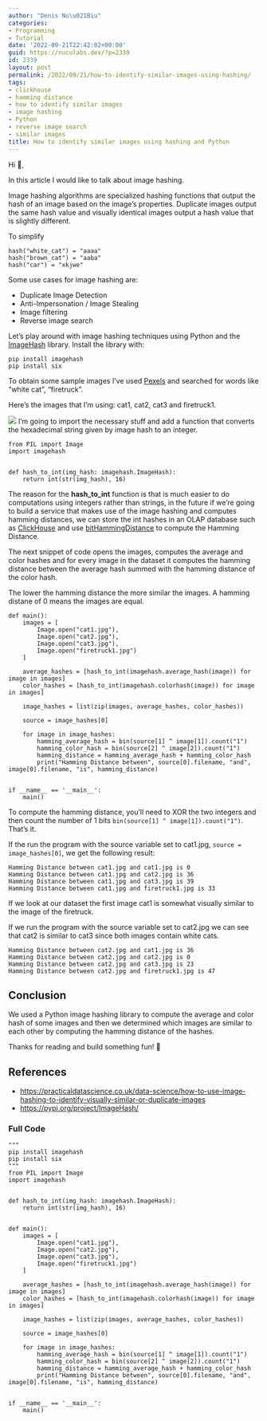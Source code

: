 ```yaml
---
author: "Denis Nu\u021Biu"
categories:
- Programming
- Tutorial
date: '2022-09-21T22:42:02+00:00'
guid: https://nuculabs.dev/?p=2339
id: 2339
layout: post
permalink: /2022/09/21/how-to-identify-similar-images-using-hashing/
tags:
- clickhouse
- hamming distance
- how to identify similar images
- image hashing
- Python
- reverse image search
- similar images
title: How to identify similar images using hashing and Python
---
```

Hi 👋,


In this article I would like to talk about image hashing.


Image hashing algorithms are specialized hashing functions that output the hash of an image based on the image’s properties. Duplicate images output the same hash value and visually identical images output a hash value that is slightly different.


To simplify


```
hash("white_cat") = "aaaa"
hash("brown_cat") = "aaba"
hash("car") = "xkjwe"
```


Some use cases for image hashing are:


- Duplicate Image Detection
- Anti-Impersonation / Image Stealing
- Image filtering
- Reverse image search


Let’s play around with image hashing techniques using Python and the [ImageHash](https://pypi.org/project/ImageHash/) library. Install the library with:


```
pip install imagehash
pip install six
```


To obtain some sample images I’ve used [Pexels](https://www.pexels.com/) and searched for words like “white cat”, “firetruck”.


Here’s the images that I’m using: cat1, cat2, cat3 and firetruck1.


![](/wp-content/uploads/2022/09/image-2.png?w=1024)
I’m going to import the necessary stuff and add a function that converts the hexadecimal string given by image hash to an integer.


```
from PIL import Image
import imagehash


def hash_to_int(img_hash: imagehash.ImageHash):
    return int(str(img_hash), 16)
```


The reason for the **hash\_to\_int** function is that is much easier to do computations using integers rather than strings, in the future if we’re going to build a service that makes use of the image hashing and computes hamming distances, we can store the int hashes in an OLAP database such as [ClickHouse](https://clickhouse.com/) and use [bitHammingDistance](https://clickhouse.com/docs/en/sql-reference/functions/bit-functions/#bithammingdistance) to compute the Hamming Distance.


The next snippet of code opens the images, computes the average and color hashes and for every image in the dataset it computes the hamming distance between the average hash summed with the hamming distance of the color hash.


The lower the hamming distance the more similar the images. A hamming distane of 0 means the images are equal.


```
def main():
    images = [
        Image.open("cat1.jpg"),
        Image.open("cat2.jpg"),
        Image.open("cat3.jpg"),
        Image.open("firetruck1.jpg")
    ]

    average_hashes = [hash_to_int(imagehash.average_hash(image)) for image in images]
    color_hashes = [hash_to_int(imagehash.colorhash(image)) for image in images]

    image_hashes = list(zip(images, average_hashes, color_hashes))

    source = image_hashes[0]

    for image in image_hashes:
        hamming_average_hash = bin(source[1] ^ image[1]).count("1")
        hamming_color_hash = bin(source[2] ^ image[2]).count("1")
        hamming_distance = hamming_average_hash + hamming_color_hash
        print("Hamming Distance between", source[0].filename, "and", image[0].filename, "is", hamming_distance)


if __name__ == '__main__':
    main()
```


To compute the hamming distance, you’ll need to XOR the two integers and then count the number of 1 bits `bin(source[1] ^ image[1]).count("1")`. That’s it.


If the run the program with the source variable set to cat1.jpg, `source = image_hashes[0]`, we get the following result:


```
Hamming Distance between cat1.jpg and cat1.jpg is 0
Hamming Distance between cat1.jpg and cat2.jpg is 36
Hamming Distance between cat1.jpg and cat3.jpg is 39
Hamming Distance between cat1.jpg and firetruck1.jpg is 33
```


If we look at our dataset the first image cat1 is somewhat visually similar to the image of the firetruck.


If we run the program with the source variable set to cat2.jpg we can see that cat2 is similar to cat3 since both images contain white cats.


```
Hamming Distance between cat2.jpg and cat1.jpg is 36
Hamming Distance between cat2.jpg and cat2.jpg is 0
Hamming Distance between cat2.jpg and cat3.jpg is 23
Hamming Distance between cat2.jpg and firetruck1.jpg is 47
```


## Conclusion


We used a Python image hashing library to compute the average and color hash of some images and then we determined which images are similar to each other by computing the hamming distance of the hashes.


Thanks for reading and build something fun! 🔨


## References


- https://practicaldatascience.co.uk/data-science/how-to-use-image-hashing-to-identify-visually-similar-or-duplicate-images
- https://pypi.org/project/ImageHash/


### Full Code


```
"""
pip install imagehash
pip install six
"""
from PIL import Image
import imagehash


def hash_to_int(img_hash: imagehash.ImageHash):
    return int(str(img_hash), 16)


def main():
    images = [
        Image.open("cat1.jpg"),
        Image.open("cat2.jpg"),
        Image.open("cat3.jpg"),
        Image.open("firetruck1.jpg")
    ]

    average_hashes = [hash_to_int(imagehash.average_hash(image)) for image in images]
    color_hashes = [hash_to_int(imagehash.colorhash(image)) for image in images]

    image_hashes = list(zip(images, average_hashes, color_hashes))

    source = image_hashes[0]

    for image in image_hashes:
        hamming_average_hash = bin(source[1] ^ image[1]).count("1")
        hamming_color_hash = bin(source[2] ^ image[2]).count("1")
        hamming_distance = hamming_average_hash + hamming_color_hash
        print("Hamming Distance between", source[0].filename, "and", image[0].filename, "is", hamming_distance)


if __name__ == '__main__':
    main()
```